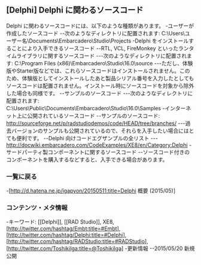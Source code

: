 ## [Delphi] Delphi に関わるソースコード

Delphi に関わるソースコードには、以下のような種類があります。
-ユーザーが作成したソースコード
--次のようなディレクトリに配置されます: C:\Users\ユーザー名\Documents\Embarcadero\Studio\Projects
-Delphi をインストールすることにより入手できるソースコード
--RTL, VCL, FireMonkey といったランタイムライブラリに関するソースコード
---次のようなディレクトリに配置されます: C:\Program Files (x86)\Embarcadero\Studio\16.0\source
---ただし、体験版やStarter版などでは、これらソースコードはインストールされません。このため、体験版としてインストールしたあと製品シリアル番号を入力したとしてもソースコードは配置されません。インストール時にソースコードを対象から除外した場合も同様です。
--サンプルのソースコード
---次のようなディレクトリに配置されます: C:\Users\Public\Documents\Embarcadero\Studio\16.0\Samples
-インターネット上に公開されているソースコード
--サンプルのソースコード: http://sourceforge.net/p/radstudiodemos/code/HEAD/tree/branches/
---過去バージョンのサンプルも公開されているので、それらを入手したい場合にはとても便利です。
--Delphi 向けコードエグザンプルの全リスト
---http://docwiki.embarcadero.com/CodeExamples/XE8/en/Category:Delphi
-サードパーティ製コンポーネントに関するソースコード
--ソースコード付きのコンポーネントを購入するなどすると、入手できる場合があります。


### 一覧に戻る

-[http://d.hatena.ne.jp/igapyon/20150511:title=Delphi 概要 (2015/05)]


### コンテンツ・メタ情報

-キーワード: [[Delphi]], [[RAD Studio]], XE8, [http://twitter.com/hashtag/Embt:title=#Embt], [http://twitter.com/hashtag/Delphi:title=#Delphi], [http://twitter.com/hashtag/RADStudio:title=#RADStudio], [http://twitter.com/ToshikiIga:title=@ToshikiIga]
-更新情報
--2015/05/20 新規公開
